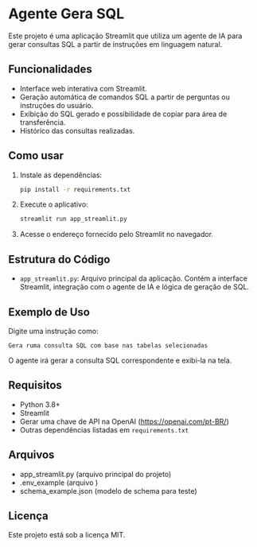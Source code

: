 # Agente Gera SQL

Este projeto é uma aplicação Streamlit que utiliza um agente de IA para gerar consultas SQL a partir de instruções em linguagem natural.

## Funcionalidades

- Interface web interativa com Streamlit.
- Geração automática de comandos SQL a partir de perguntas ou instruções do usuário.
- Exibição do SQL gerado e possibilidade de copiar para área de transferência.
- Histórico das consultas realizadas.

## Como usar

1. Instale as dependências:
    ```bash
    pip install -r requirements.txt
    ```
2. Execute o aplicativo:
    ```bash
    streamlit run app_streamlit.py
    ```
3. Acesse o endereço fornecido pelo Streamlit no navegador.

## Estrutura do Código

- `app_streamlit.py`: Arquivo principal da aplicação. Contém a interface Streamlit, integração com o agente de IA e lógica de geração de SQL.

## Exemplo de Uso

Digite uma instrução como:
```
Gera ruma consulta SQL com base nas tabelas selecionadas
```
O agente irá gerar a consulta SQL correspondente e exibi-la na tela.

## Requisitos

- Python 3.8+
- Streamlit
- Gerar uma chave de API na OpenAI (https://openai.com/pt-BR/)
- Outras dependências listadas em `requirements.txt`

## Arquivos

- app_streamlit.py (arquivo principal do projeto)
- .env_example (arquivo )
- schema_example.json (modelo de schema para teste)

## Licença

Este projeto está sob a licença MIT.
